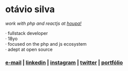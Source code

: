 # otávio silva

_work with php and reactjs at [houpa!](https://www.houpa.app)_

 · fullstack developer <br>
 · 18yo <br>
 · focused on the php and js ecosystem <br>
 · adept at open source <br>

### [e-mail](mailto:otaviosilva2632@gmail.com) | [linkedin](https://www.linkedin.com/in/otaviosilva02) | [instagram](https://www.instagram.com/otaviothor_) | [twitter](https://twitter.com/otaviothor_) | [portfólio](https://otaviothor.github.io/portfolio)
